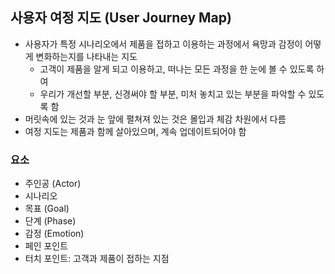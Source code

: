 ## 사용자 여정 지도 (User Journey Map)

- 사용자가 특정 시나리오에서 제품을 접하고 이용하는 과정에서 욕망과 감정이 어떻게 변화하는지를 나타내는 지도
	- 고객이 제품을 알게 되고 이용하고, 떠나는 모든 과정을 한 눈에 볼 수 있도록 하여
	- 우리가 개선할 부분, 신경써야 할 부분, 미처 놓치고 있는 부분을 파악할 수 있도록 함
- 머릿속에 있는 것과 눈 앞에 펼쳐져 있는 것은 몰입과 체감 차원에서 다름
- 여정 지도는 제품과 함께 살아있으며, 계속 업데이트되어야 함

### 요소

- 주인공 (Actor)
- 시나리오
- 목표 (Goal)
- 단계 (Phase)
- 감정 (Emotion)
- 페인 포인트
- 터치 포인트: 고객과 제품이 접하는 지점

